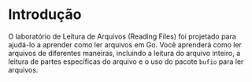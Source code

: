 # Introdução

O laboratório de Leitura de Arquivos (Reading Files) foi projetado para ajudá-lo a aprender como ler arquivos em Go. Você aprenderá como ler arquivos de diferentes maneiras, incluindo a leitura do arquivo inteiro, a leitura de partes específicas do arquivo e o uso do pacote `bufio` para ler arquivos.
